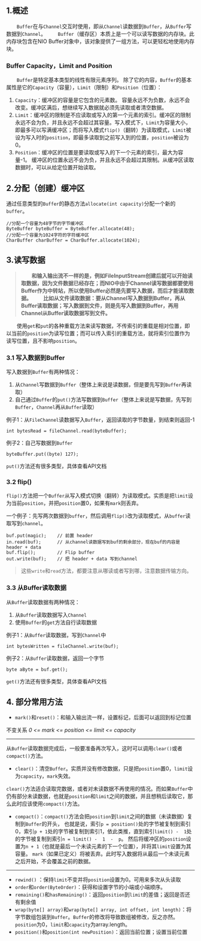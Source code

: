 ## 1.概述
&emsp;&emsp;`Buffer`在与`Channel`交互时使用，即从`Channel`读数据到`Buffer`，从`Buffer`写数据到`Channel`。
&emsp;&emsp;`Buffer`（缓存区）本质上是一个可以读写数据的内存块。此内存块包含在NIO Buffer对象中，该对象提供了一组方法，可以更轻松地使用内存块。

### Buffer Capacity，Limit and Position
&emsp;&emsp;`Buffer`是特定基本类型的线性有限元素序列。 除了它的内容，`Buffer`的基本属性是它的`Capacity`（容量），`Limit`（限制）和`Position`（位置）：

1. `Capacity`：缓冲区的容量是它包含的元素数。 容量永远不为负数，永远不会改变。缓冲区满后，想继续写入数据就必须先读取或者清空数据。
2. `Limit`：缓冲区的限制是不应读取或写入的第一个元素的索引。缓冲区的限制永远不会为负，并且永远不会超过其容量。写入模式下，`Limit`为容量大小，即最多可以写满缓冲区；而将写入模式`flip()`（翻转）为读取模式，`Limit`被设为写入时的`position`，即最多读取到之前写入到的位置，`position`被设为0。
3. `Position`：缓冲区的位置是要读取或写入的下一个元素的索引，最大为容量-1。 缓冲区的位置永远不会为负，并且永远不会超过其限制。从缓冲区读取数据时，可以从给定位置开始读取。

## 2.分配（创建）缓冲区
通过任意类型的`Buffer`的静态方法`allocate(int capacity)`分配一个新的`buffer`。
```
//分配一个容量为48字节的字节缓冲区
ByteBuffer byteBuffer = ByteBuffer.allocate(48);
//分配一个容量为1024字符的字符缓冲区
CharBuffer charBuffer = CharBuffer.allocate(1024);
```

## 3.读写数据
> &emsp;&emsp;**和输入输出流不一样的是，例如FileInputStream创建后就可以开始读取数据，因为文件数据已经存在；而NIO中由于Channel读写数据都要使用Buffer作为中转站，所以使用Buffer必然是先要写入数据，而后才能读取数据。
&emsp;&emsp;比如从文件读取数据：要从Channel写入数据到Buffer，再从Buffer读取数据；写入数据到文件，则是先写入数据到Buffer，再用Channel从Buffer读取数据写到文件。**

&emsp;&emsp;使用`get`和`put`的各种重载方法来读写数据，不传索引的重载是相对位置，即以当前的`position`为读写位置；而可以传入索引的重载方法，就将索引位置作为读写位置，且不影响`position`。
### 3.1 写入数据到Buffer
写入数据到`Buffer`有两种情况：
1. 从`Channel`写数据到`Buffer`（整体上来说是读数据，但是要先写到`Buffer`再读取）
2. 自己通过`Buffer`的`put()`方法写数据到`Buffer`（整体上来说是写数据，先写到`Buffer`，`Channel`再从`Buffer`读取）

例子1：从`FileChannel`读数据写入`Buffer`，返回读取的字节数量，到结束则返回-1
```
int bytesRead = fileChannel.read(byteBuffer);
```
例子2：自己写数据到`Buffer`
```
byteBuffer.put((byte) 127);
```
`put()`方法还有很多类型，具体查看API文档

### 3.2 flip()
`flip()`方法把一个`Buffer`从写入模式切换（翻转）为读取模式。实质是把`limit`设为当前`position`，并把`position`置0，如果有`mark`则丢弃。

一个例子：先写两次数据到`buffer`，然后调用`flip()`改为读取模式，从`buffer`读取写到`channel`。
```
buf.put(magic);    // 前置 header
in.read(buf);      // 从channel读数据写到buf的剩余部分，现在buf的内容是header + data
buf.flip();        // Flip buffer
out.write(buf);    // 把 header + data 写到channel
```
> 这些`write`和`read`方法，都要注意从哪读或者写到哪，注意数据传输方向。

### 3.3 从Buffer读取数据
从`Buffer`读取数据有两种情况：
1. 从`Buffer`读取数据写入`Channel`
2. 使用`Buffer`的`get`方法自行读取数据

例子1：从`Buffer`读取数据，写到`Channel`中
```
int bytesWritten = fileChannel.write(buf);
```
例子2：从`Buffer`读取数据，返回一个字节
```
byte aByte = buf.get();
```
`get()`方法还有很多类型，具体查看API文档



## 4. 部分常用方法
* `mark()`和`reset()`：和输入输出流一样，设置标记，后面可以返回到标记位置

不变关系
*0 <= mark <= position <= limit <= capacity*

---------------------------------------------------------------------------------------------------
从`Buffer`读取数据完成后，一般要准备再次写入，这时可以调用`clear()`或者`compact()`方法。
* `clear()`：清空`Buffer`。实质并没有修改数据，只是把`position`置0，`limit`设为`capacity`，`mark`失效。

`clear()`方法适合读取完数据，或者对未读数据不再使用的情况。而如果`Buffer`中仍有部分未读数据，也就是`position`和`limit`之间的数据，并且想稍后读取它，那么此时应该使用`compact()`方法。<br/>
* `compact()`：`compact()`方法会把`position`到`limit`之间的数据（未读数据）复制到`Buffer`的开头， 也就是说，索引`p = position()`处的字节被复制到索引0，索引`p + 1`处的字节被复制到索引1，依此类推，直到索引`limit() -  1`处的字节被复制到索引`n = limit() -  1  -  p`。 然后将缓冲区的`position`设置为`n + 1`（也就是最后一个未读元素的下一个位置），并将其`limit`设置为其容量。 `mark`（如果已定义）将被丢弃。此时写入数据将从最后一个未读元素之后开始，不会覆盖之前的数据。
---------------------------------------------------------------------------------------------------

* `rewind()` ：保持`limit`不变并将`position`设置为0。可用来多次从头读取
* `order`和`order(ByteOrder)`：获得和设置字节的小端或小端顺序。
* `remaining()`和`hasRemaining()`：返回`position`到`limit`的差值；返回是否还有剩余值
* `wrap(byte[] array)`和`wrap(byte[] array, int offset, int length)`：将字节数组包装到`Buffer`。`Buffer`的修改将导致数组被修改，反之亦然。`position`为0，`limit`和`capacity`为array.length。
* `position()`和`position(int newPosition)`：返回当前位置；设置当前位置